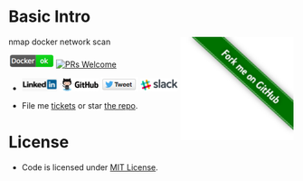 # Basic Intro
<a href="https://github.com/DennyZhang?tab=followers"><img align="right" width="200" height="183" src="https://raw.githubusercontent.com/USDevOps/mywechat-slack-group/master/images/fork_github.png" /></a>

nmap docker network scan

[![Docker](https://raw.githubusercontent.com/USDevOps/mywechat-slack-group/master/images/docker.png)](https://hub.docker.com/r/denny/nmap-scan-docker/) [![PRs Welcome](https://img.shields.io/badge/PRs-welcome-brightgreen.svg)](http://makeapullrequest.com)

- [![LinkedIn](https://raw.githubusercontent.com/USDevOps/mywechat-slack-group/master/images/linkedin.png)](https://www.linkedin.com/in/dennyzhang001) [![Github](https://raw.githubusercontent.com/USDevOps/mywechat-slack-group/master/images/github.png)](https://github.com/DennyZhang) [![Twitter](https://raw.githubusercontent.com/USDevOps/mywechat-slack-group/master/images/twitter.png)](https://twitter.com/dennyzhang001) [![Slack](https://raw.githubusercontent.com/USDevOps/mywechat-slack-group/master/images/slack.png)](https://goo.gl/ozDDyL)

- File me [tickets](https://github.com/DennyZhang/nmap-scan-docker/issues) or star [the repo](https://github.com/DennyZhang/nmap-scan-docker).

# License
- Code is licensed under [MIT License](https://www.dennyzhang.com/wp-content/mit_license.txt).
